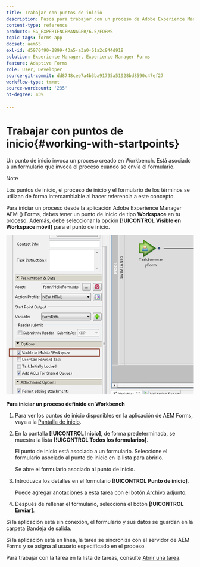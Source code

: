 ```yaml
---
title: Trabajar con puntos de inicio
description: Pasos para trabajar con un proceso de Adobe Experience Manager Forms desde su dispositivo móvil definido en Workbench.
content-type: reference
products: SG_EXPERIENCEMANAGER/6.5/FORMS
topic-tags: forms-app
docset: aem65
exl-id: d5970f90-2899-43a5-a3a0-61a2c844d919
solution: Experience Manager, Experience Manager Forms
feature: Adaptive Forms
role: User, Developer
source-git-commit: dd8748cee7a4b3ba91795a51928bd8590c47ef27
workflow-type: tm+mt
source-wordcount: '235'
ht-degree: 45%

---
```



# Trabajar con puntos de inicio{#working-with-startpoints}

Un punto de inicio invoca un proceso creado en Workbench. Está asociado a un formulario que invoca el proceso cuando se envía el formulario.

>[!NOTE]
>
>Los puntos de inicio, el proceso de inicio y el formulario de los términos se utilizan de forma intercambiable al hacer referencia a este concepto.

Para iniciar un proceso desde la aplicación Adobe Experience Manager AEM () Forms, debes tener un punto de inicio de tipo **Workspace** en tu proceso. Además, debe seleccionar la opción **[!UICONTROL Visible en Workspace móvil]** para el punto de inicio.

![mws_startpoint_select_option](assets/mws_startpoint_select_option.png)

**Para iniciar un proceso definido en Workbench**

1. Para ver los puntos de inicio disponibles en la aplicación de AEM Forms, vaya a la [Pantalla de inicio](../../forms/using/home-screen.md).
1. En la pantalla **[!UICONTROL Inicio]**, de forma predeterminada, se muestra la lista **[!UICONTROL Todos los formularios]**.

   El punto de inicio está asociado a un formulario. Seleccione el formulario asociado al punto de inicio en la lista para abrirlo.

   Se abre el formulario asociado al punto de inicio.

1. Introduzca los detalles en el formulario **[!UICONTROL Punto de inicio]**.

   Puede agregar anotaciones a esta tarea con el botón [Archivo adjunto](../../forms/using/add-attachments.md).

1. Después de rellenar el formulario, selecciona el botón **[!UICONTROL Enviar]**.

Si la aplicación está sin conexión, el formulario y sus datos se guardan en la carpeta Bandeja de salida.

Si la aplicación está en línea, la tarea se sincroniza con el servidor de AEM Forms y se asigna al usuario especificado en el proceso.

Para trabajar con la tarea en la lista de tareas, consulte [Abrir una tarea](/help/forms/using/open-task.md).
